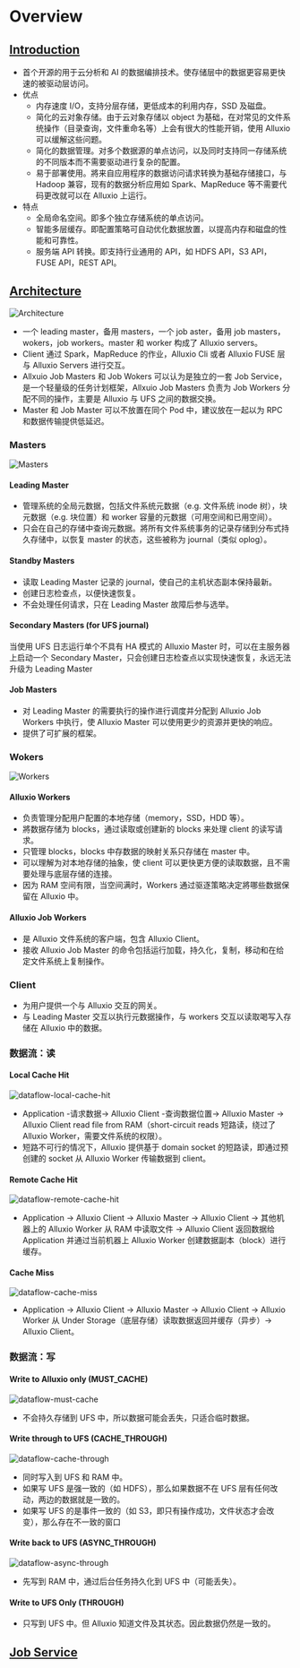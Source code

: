 # Overview

## [Introduction](https://docs.alluxio.io/os/user/stable/en/Overview.html)

- 首个开源的用于云分析和 AI 的数据编排技术。使存储层中的数据更容易更快速的被驱动层访问。
- 优点
    - 内存速度 I/O，支持分层存储，更低成本的利用内存，SSD 及磁盘。
    - 简化的云对象存储。由于云对象存储以 object 为基础，在对常见的文件系统操作（目录查询，文件重命名等）上会有很大的性能开销，使用 Alluxio 可以缓解这些问题。
    - 简化的数据管理。对多个数据源的单点访问，以及同时支持同一存储系统的不同版本而不需要驱动进行复杂的配置。
    - 易于部署使用。將来自应用程序的数据访问请求转换为基础存储接口，与 Hadoop 兼容，现有的数据分析应用如 Spark、MapReduce 等不需要代码更改就可以在 Alluxio 上运行。
- 特点
    - 全局命名空间。即多个独立存储系统的单点访问。
    - 智能多层缓存。即配置策略可自动优化数据放置，以提高内存和磁盘的性能和可靠性。
    - 服务端 API 转换。即支持行业通用的 API，如 HDFS API，S3 API，FUSE API，REST API。

## [Architecture](https://docs.alluxio.io/os/user/stable/en/overview/Architecture.html)

![Architecture](https://docs.alluxio.io/os/user/stable/img/architecture-overview-simple-docs.png)

- 一个 leading master，备用 masters，一个 job aster，备用 job masters，wokers，job workers。master 和 worker 构成了 Alluxio servers。
- Client 通过 Spark，MapReduce 的作业，Alluxio Cli 或者 Alluxio FUSE 层与 Alluxio Servers 进行交互。
- Allxuio Job Masters 和 Job Wokers 可以认为是独立的一套 Job Service，是一个轻量级的任务计划框架，Allxuio Job Masters 负责为 Job Workers 分配不同的操作，主要是 Alluxio 与 UFS 之间的数据交换。
- Master 和 Job Master 可以不放置在同个 Pod 中，建议放在一起以为 RPC 和数据传输提供低延迟。

### Masters

![Masters](https://docs.alluxio.io/os/user/stable/img/architecture-master-docs.png)

#### Leading Master

- 管理系统的全局元数据，包括文件系统元数据（e.g. 文件系统 inode 树），块元数据（e.g. 块位置）和 worker 容量的元数据（可用空间和已用空间）。
- 只会在自己的存储中查询元数据。將所有文件系统事务的记录存储到分布式持久存储中，以恢复 master 的状态，这些被称为 journal（类似 oplog）。

#### Standby Masters

- 读取 Leading Master 记录的 journal，使自己的主机状态副本保持最新。
- 创建日志检查点，以便快速恢复。
- 不会处理任何请求，只在 Leading Master 故障后参与选举。

#### Secondary Masters (for UFS journal)

当使用 UFS 日志运行单个不具有 HA 模式的 Alluxio Master 时，可以在主服务器上启动一个 Secondary Master，只会创建日志检查点以实现快速恢复，永远无法升级为 Leading Master

#### Job Masters

- 对 Leading Master 的需要执行的操作进行调度并分配到 Alluxio Job Workers 中执行，使 Alluxio Master 可以使用更少的资源并更快的响应。
- 提供了可扩展的框架。

### Wokers

![Workers](https://docs.alluxio.io/os/user/stable/img/architecture-worker-docs.png)

#### Alluxio Workers

- 负责管理分配用户配置的本地存储（memory，SSD，HDD 等）。
- 將数据存储为 blocks，通过读取或创建新的 blocks 来处理 client 的读写请求。
- 只管理 blocks，blocks 中存数据的映射关系只存储在 master 中。
- 可以理解为对本地存储的抽象，使 client 可以更快更方便的读取数据，且不需要处理与底层存储的连接。
- 因为 RAM 空间有限，当空间满时，Workers 通过驱逐策略决定將哪些数据保留在 Alluxio 中。

#### Alluxio Job Workers

- 是 Alluxio 文件系统的客户端，包含 Alluxio Client。
- 接收 Alluxio Job Master 的命令包括运行加载，持久化，复制，移动和在给定文件系统上复制操作。

### Client

- 为用户提供一个与 Alluxio 交互的网关。
- 与 Leading Master 交互以执行元数据操作，与 workers 交互以读取喝写入存储在 Alluxio 中的数据。

### 数据流：读

#### Local Cache Hit

![dataflow-local-cache-hit](https://docs.alluxio.io/os/user/stable/img/dataflow-local-cache-hit.gif)

- Application -请求数据-> Alluxio Client -查询数据位置-> Alluxio Master -> Alluxio Client read file from RAM（short-circuit reads 短路读，绕过了 Alluxio Worker，需要文件系统的权限）。
- 短路不可行的情况下，Alluxio 提供基于 domain socket 的短路读，即通过预创建的 socket 从 Alluxio Worker 传输数据到 client。

#### Remote Cache Hit

![dataflow-remote-cache-hit](https://docs.alluxio.io/os/user/stable/img/dataflow-remote-cache-hit.gif)

- Application -> Alluxio Client -> Alluxio Master -> Alluxio Client -> 其他机器上的 Alluxio Worker 从 RAM 中读取文件 -> Alluxio Client 返回数据给 Application 并通过当前机器上 Alluxio Worker 创建数据副本（block）进行缓存。

#### Cache Miss

![dataflow-cache-miss](https://docs.alluxio.io/os/user/stable/img/dataflow-cache-miss.gif)

- Application -> Alluxio Client -> Alluxio Master -> Alluxio Client -> Alluxio Worker 从 Under Storage（底层存储）读取数据返回并缓存（异步）-> Alluxio Client。

### 数据流：写

#### Write to Alluxio only (MUST_CACHE)

![dataflow-must-cache](https://docs.alluxio.io/os/user/stable/img/dataflow-must-cache.gif)

- 不会持久存储到 UFS 中，所以数据可能会丢失，只适合临时数据。

#### Write through to UFS (CACHE_THROUGH)

![dataflow-cache-through](https://docs.alluxio.io/os/user/stable/img/dataflow-cache-through.gif)

- 同时写入到 UFS 和 RAM 中。
- 如果写 UFS 是强一致的（如 HDFS），那么如果数据不在 UFS 层有任何改动，两边的数据就是一致的。
- 如果写 UFS 的是事件一致的（如 S3，即只有操作成功，文件状态才会改变），那么存在不一致的窗口

#### Write back to UFS (ASYNC_THROUGH)

![dataflow-async-through](https://docs.alluxio.io/os/user/stable/img/dataflow-async-through.gif)

- 先写到 RAM 中，通过后台任务持久化到 UFS 中（可能丢失）。

#### Write to UFS Only (THROUGH)

- 只写到 UFS 中。但 Alluxio 知道文件及其状态。因此数据仍然是一致的。

## [Job Service](https://docs.alluxio.io/os/user/stable/en/overview/JobService.html)
